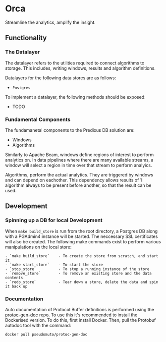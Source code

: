 # Orca
Streamline the analytics, amplify the insight.

## Functionality

### The Datalayer

The datalayer refers to the utilities required to connect algorithms to storage. This includes, writing windows, results and algorithm definitions.

Datalayers for the following data stores are as follows:

- `Postgres`

To implement a datalayer, the following methods should be exposed:

- TODO

### Fundamental Components

The fundamanetal components to the Predixus DB solution are:

- Windows
- Algorithms

Similarly to Apache Beam, windows define regions of interest to perform analytics on. In data pipelines where there are many available streams, a window will select a region in time over that stream to perform analyics.

Algorithms, perform the actual analytics. They are triggered by windows and can depend on eachother. This dependency allows results of 1 algorithm always to be present before another, so that the result can be used.

## Development

### Spinning up a DB for local Development

When `make build_store` is run from the root directory, a Postgres DB along with a PGAdmin4 instance will be started. The neccessary SSL certificates will also be created. The following make commands exist to perform various manipulations on the local store:

```
- `make build_store`    - To create the store from scratch, and start it
- `make start_store`    - To start the store
- `stop_store`          - To stop a running instance of the store
- `remove_store`        - To remove an existing store and the data contents
- `redo_store`          - Tear down a store, delete the data and spin it back up
```

### Documentation

Auto documentation of Protocol Buffer definitions is performed using the [protoc-gen-doc](https://github.com/pseudomuto/protoc-gen-doc) repo. To use this it's recommended to install the Dockerised version. To do this, first install Docker. Then, pull the Protobuf autodoc tool with the command:

```bash
docker pull pseudomuto/protoc-gen-doc
```
